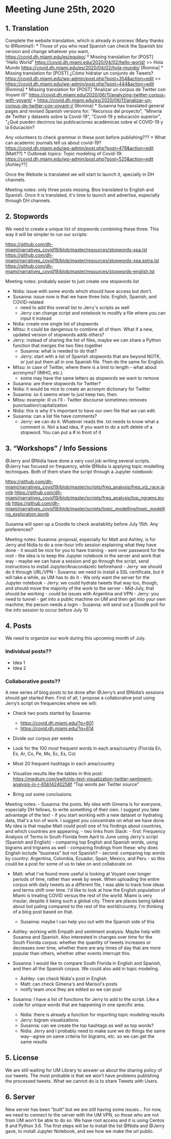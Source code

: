 # Meeting June 25th, 2020 

## 1. Translation

Complete the website translation, which is already in process (Many thanks to @Romina!):
    * Those of you who read Spanish can check the Spanish bio version and change whatever you want, https://covid.dh.miami.edu/es/equipo/ 
    * Missing translation for  [POST] “Hello World” https://covid.dh.miami.edu/2020/04/02/hello-world/ >> Hola Mundo https://covid.dh.miami.edu/es/2020/04/02/hola-mundo/ [Romina]
    * Missing translation for  [POST]  ¿Cómo hidratar un conjunto de Tweets? https://covid.dh.miami.edu/wp-admin/post.php?post=354&action=edit >> https://covid.dh.miami.edu/wp-admin/post.php?post=444&action=edit  [Romina]
    * Missing translation for  [POST]  “Analizar un corpus de Twitter con Voyant (I)” https://covid.dh.miami.edu/2020/06/11/analyzing-twitter-corpus-with-voyant/ > https://covid.dh.miami.edu/es/2020/06/11/analizar-un-corpus-de-twitter-con-voyant-i/  [Romina]
    * Susanna has translated general pages and revised Spanish versions for: "Recursos del proyecto", "Minería de Twitter y datasets sobre la Covid-19", "Covid-19 y educación superior", "¿Qué pueden decirnos las publicaciones académicas sobre el COVID-19 y la Educación?

Any volunteers to check grammar in these post before publishing??? 
 	 * What can academic journals tell us about covid-19? https://covid.dh.miami.edu/wp-admin/post.php?post=478&action=edit [Matt??]
 	 * Outbreak topics: Topic modeling of Covid-19: https://covid.dh.miami.edu/wp-admin/post.php?post=525&action=edit   [Ashley??] 

Once the Website is translated we will start to launch it, specially in DH channels.

Meeting notes: only three posts missing. Bios translated to English and Spanish. Once it is translated, it's time to launch and advertise, especially through DH channels.

## 2. Stopwords 

We need to create a unique list of stopwords combining these three. This way it will be simpler to run our scripts:

https://github.com/dh-miami/narratives_covid19/blob/master/resources/stopwords-spa.lst
https://github.com/dh-miami/narratives_covid19/blob/master/resources/stopwords-spa.extra.lst
https://github.com/dh-miami/narratives_covid19/blob/master/resources/stopwords-english.lst 

Meeting notes: probably easier to just create one stopwords list
- Nidia: issue with some words which should have access but don't. 
- Susanna: issue now is that we have three lists: English, Spanish, and COVID-related
	- need to add this overall list to Jerry's scripts as well
	- Jerry can change script and notebook to modify a file where you can input it instead
- Nidia: create one single list of stopwords
- MItsu: it could be dangerous to combine all of them. What if a new, updated version of stopwords adds others?
- Jerry: instead of sharing the list of files, maybe we can share a Python function that merges the two files together
	- Susanna: what is needed to do that?
	- Jerry: start with a list of Spanish stopwords that are beyond NOTK, or just put them all in one Spanish file. Then do the same for English.
- Mitsu: in case of Twitter, where there is a limit to length - what about acronyms? (IMHO, etc.)
	- some may have the same letters as stopwords we want to remove
- Susanna: are there stopwords for Twitter?
- Nidia: it would be nice to create an acronym dictionary for Twitter
- Susanna: so it seems wiser to just keep two, then.
- Mitsu: example: ill vs I'll - Twitter discourse sometimes removes punctuation/capitalization
- Nidia: this is why it's important to have our own file that we can edit. 
- Susanna: can a list file have comments?
	- Jerry: we can do it. Whatever reads the .txt needs to know what a comment is. Not a bad idea, if you want to do a soft delete of a stopword. You can put a # in front of it


## 3. “Workshops” / Info Sessions
@Jerry and @Nidia have done a very cool job writing several scripts. @Jerry has focused on frequency, while @Nidia is applying topic modelling techniques. Both of them share the script through a Jupyter notebook: 

https://github.com/dh-miami/narratives_covid19/blob/master/scripts/freq_analysis/freq_viz_race.ipynb
https://github.com/dh-miami/narratives_covid19/blob/master/scripts/freq_analysis/top_ngrams.ipynb
https://github.com/dh-miami/narratives_covid19/blob/master/scripts/topic_modelling/topic_modelling_exploration.ipynb 

Susanna will open up a Doodle to check availability before July 15th. Any preferences?

Meeting notes: Susanna: proposal, especially for Matt and Ashley, is for Jerry and Nidia to do a one-hour info session explaining what they have done
	- it would be nice for you to have training
	- sent over password for the root - the idea is to keep the Jupyter notebook in the server and work that way
	- maybe we can have a session and go through the script, send instructions to install Jupyter/Anaconda/etc beforehand
	- Jerry: we should do it through URL/VPN
	- Susanna: we need to install a SSL certificate, but it will take a while, as UM has to do it
	- We only want the server for the Jupyter notebook
		- Jerry: we could hydrate tweets that way too, though, and should move the majority of the work to the server
	- Mid-July, that should be working
	- could be issues with Argentina and VPN
	- Jerry: you need to tunnel - get into a public machine on UM and then get into your own machine; the person needs a login
	- Susanna: will send out a Doodle poll for the info session to occur before July 10


## 4. Posts 

We need to organize our work during this upcoming month of July.

### Individual posts?? 

* Idea 1 
* Idea 2 

### Collaborative posts??  
A new series of blog posts to be done after @Jerry’s and @Nidia’s sessions should get started then. First of all, I propose a collaborative post using Jerry’s script on frequencies where we will: 
- Check two posts started by Susanna: 
   * https://covid.dh.miami.edu/?p=601 
   * https://covid.dh.miami.edu/?p=614 
   
- Divide our corpus per weeks
- Look for the 100 most frequent words in each area/country (Florida En, Es, Ar, Co, Pe, Mx, Ec, Es, Co) 
- Most 20 frequent hashtags in each area/country
- Visualize results like the tables in this post: https://medium.com/swlh/nlp-text-visualization-twitter-sentiment-analysis-in-r-65b14240258f “Top words per Twitter source” 
- Bring out some conclusions. 

Meeting notes: - Susanna: the posts. My idea with Gimena is for everyone, especially DH fellows, to write something of their own. I suggest you take advantage of the text - if you start working with a new dataset or hydrating data, that's a ton of work. I suggest you concentrate on what we have done. My idea is that maybe Matt could postl one of his findings about countries, and which countries are appearing.
	- two links from Slack:
	- first: Frequency Analysis of Terms in South Florida from April to June using Jerry's script (Spanish and English)
	- comparing top English and Spanish words, using bigrams and trigrams as well
	- comparing findings from these: why does English include "business" but not Spanish?
	- second: comparing top words by country: Argentina, Colombia, Ecuador, Spain, Mexico, and Peru
	- so this could be a post for some of us to take on and collaborate on

- Matt: what I've found more useful is looking at Voyant over longer periods of time, rather than week by week. When uploading the entire corpus with daily tweets as a different file, I was able to track how ideas and terms shift over time. I'd like to look at how the English population of Miami is treating COVID versus the rest of the world. Miami is very insular, despite it being such a global city. There are places being talked about but paling compared to the rest of the world/country. I'm thinking of a blog post based on that.
	- Susanna: maybe I can help you out with the Spanish side of this

- Ashley: working with Empath and sentiment analysis. Maybe help with Susanna and Spanish. Also interested in changes over time for the South Florida corpus: whether the quantity of tweets increases or decreases over time, whether there are any times of day that are more popular than others, whether other events interrupt this.

- Susanna: I would like to compare South Florida in English and Spanish, and then all the Spanish corpus. We could also add in topic modeling.
	- Ashley: can check Nidia's post in English
	- Matt: can check Gimena's and Marisol's posts
	- notify team once they are edited so we can post
   
- Susanna: I have a list of functions for Jerry to add to the script. Like a code for unique words that are happening in one specific area.
	- Nidia: there is already a function for importing topic modeling results
	- Jerry: bigram visualizations
	- Susanna: can we create the top hashtags as well as top words?
	- Nidia: Jerry and I probably need to make sure we do things the same way--agree on same criteria for bigrams, etc. so we can get the same results

## 5. License 

We are still waiting for UM Library to answer us about the sharing policy of our tweets. The most probable is that we won’t have problems publishing the processed tweets. What we cannot do is to share Tweets with Users. 

## 6. Server 

New server has been “built” but we are still having some issues… For now, we need to connect to the server with the UM VPN, so those who are not from UM won’t be able to do so. We have root access and it is using Centos 8 and Python 3.6. The first steps will be to install the list @Nidia and @Jerry gave, to install Jupyter Notebook, and see how we make the url public. 

